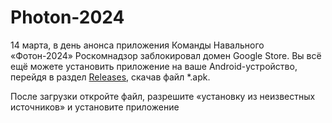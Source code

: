 # Photon-2024
14 марта, в день анонса приложения Команды Навального «Фотон-2024» Роскомнадзор заблокировал домен Google Store. Вы всё ещё можете установить приложение на ваше Android-устройство, перейдя в раздел [Releases](https://github.com/acfnv/photon-android/releases/latest), скачав файл *.apk.

После загрузки откройте файл, разрешите «установку из неизвестных источников» и установите приложение
